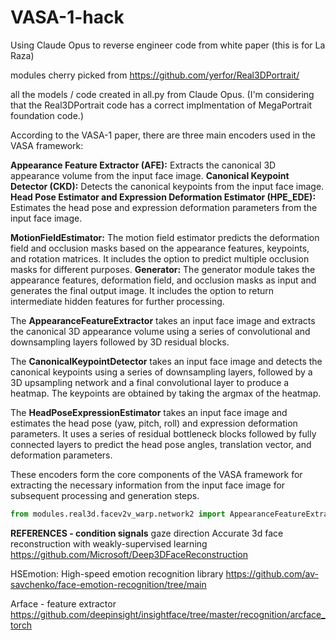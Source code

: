 # VASA-1-hack
Using Claude Opus to reverse engineer code from white paper (this is for La Raza)


modules cherry picked from 
https://github.com/yerfor/Real3DPortrait/










all the models / code created in all.py from Claude Opus.
(I'm considering that the Real3DPortrait code has a correct implmentation of MegaPortrait foundation code.)


According to the VASA-1 paper, there are three main encoders used in the VASA framework:

**Appearance Feature Extractor (AFE):** Extracts the canonical 3D appearance volume from the input face image.
**Canonical Keypoint Detector (CKD):** Detects the canonical keypoints from the input face image.
**Head Pose Estimator and Expression Deformation Estimator (HPE_EDE):** Estimates the head pose and expression deformation parameters from the input face image.

**MotionFieldEstimator:** The motion field estimator predicts the deformation field and occlusion masks based on the appearance features, keypoints, and rotation matrices. It includes the option to predict multiple occlusion masks for different purposes.
**Generator:** The generator module takes the appearance features, deformation field, and occlusion masks as input and generates the final output image. It includes the option to return intermediate hidden features for further processing.



The **AppearanceFeatureExtractor** takes an input face image and extracts the canonical 3D appearance volume using a series of convolutional and downsampling layers followed by 3D residual blocks.

The **CanonicalKeypointDetector** takes an input face image and detects the canonical keypoints using a series of downsampling layers, followed by a 3D upsampling network and a final convolutional layer to produce a heatmap. The keypoints are obtained by taking the argmax of the heatmap.

The **HeadPoseExpressionEstimator** takes an input face image and estimates the head pose (yaw, pitch, roll) and expression deformation parameters. It uses a series of residual bottleneck blocks followed by fully connected layers to predict the head pose angles, translation vector, and deformation parameters.


These encoders form the core components of the VASA framework for extracting the necessary information from the input face image for subsequent processing and generation steps.


```python
from modules.real3d.facev2v_warp.network2 import AppearanceFeatureExtractor, CanonicalKeypointDetector, PoseExpressionEstimator, MotionFieldEstimator, Generator

```




**REFERENCES - condition signals**
gaze direction
Accurate 3d face reconstruction with weakly-supervised learning
https://github.com/Microsoft/Deep3DFaceReconstruction

HSEmotion: High-speed emotion recognition library
https://github.com/av-savchenko/face-emotion-recognition/tree/main


Arface - feature extractor
https://github.com/deepinsight/insightface/tree/master/recognition/arcface_torch

